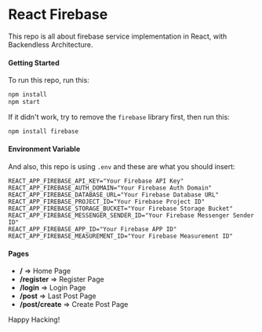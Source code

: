 # React Firebase

This repo is all about firebase service implementation in React, with Backendless Architecture.

#### Getting Started 

To run this repo, run this:

```bash
npm install
npm start
```

If it didn't work, try to remove the `firebase` library first, then run this:

```bash
npm install firebase
```

#### Environment Variable

And also, this repo is using `.env` and these are what you should insert:

```
REACT_APP_FIREBASE_API_KEY="Your Firebase API Key"
REACT_APP_FIREBASE_AUTH_DOMAIN="Your Firebase Auth Domain"
REACT_APP_FIREBASE_DATABASE_URL="Your Firebase Database URL"
REACT_APP_FIREBASE_PROJECT_ID="Your Firebase Project ID"
REACT_APP_FIREBASE_STORAGE_BUCKET="Your Firebase Storage Bucket"
REACT_APP_FIREBASE_MESSENGER_SENDER_ID="Your Firebase Messenger Sender ID"
REACT_APP_FIREBASE_APP_ID="Your Firebase APP ID"
REACT_APP_FIREBASE_MEASUREMENT_ID="Your Firebase Measurement ID"
```

#### Pages 

- **/**             => Home Page
- **/register**     => Register Page
- **/login**        => Login Page
- **/post**         => Last Post Page
- **/post/create**  => Create Post Page

Happy Hacking!
